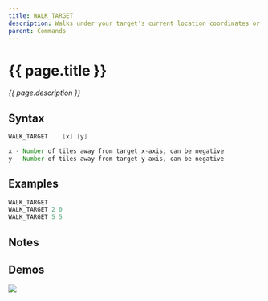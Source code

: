 ```yaml
---
title: WALK_TARGET
description: Walks under your target's current location coordinates or tiles from it x/y
parent: Commands
---
```


# {{ page.title }}

_{{ page.description }}_

## Syntax

```java
WALK_TARGET    [x] [y] 

x - Number of tiles away from target x-axis, can be negative
y - Number of tiles away from target y-axis, can be negative

```

## Examples

```java
WALK_TARGET
WALK_TARGET 2 0
WALK_TARGET 5 5
```

## Notes


## Demos

![](https://i.imgur.com/PeTfHD6.gif)

